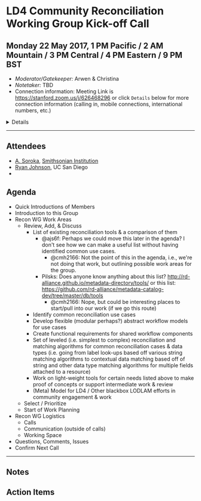 # LD4 Community Reconciliation Working Group Kick-off Call
Monday 22 May 2017, 1 PM Pacific / 2 AM Mountain / 3 PM Central / 4 PM Eastern / 9 PM BST
---

* *Moderator/Gatekeeper:* Arwen & Christina
* *Notetaker:* TBD
* Connection information: Meeting Link is https://stanford.zoom.us/j/626468296 or click `Details` below for more connection information (calling in, mobile connections, international numbers, etc.)

<details>

```
Join from PC, Mac, Linux, iOS or Android: https://stanford.zoom.us/j/626468296
Or iPhone one-tap (US Toll):  +16465588656,626468296# or +14086380968,626468296#
Or Telephone:
    Dial: +1 646 558 8656 (US Toll) or +1 408 638 0968 (US Toll)
    +886 277 417 473 (Taiwan Toll)
    +1 855 703 8985 (Canada Toll Free)
    Meeting ID: 626 468 296
    International numbers available: https://stanford.zoom.us/zoomconference?m=YRhOncnPpiwtSPc6hqNZ2vbFjE3dZ_xx
Or an H.323/SIP room system:
    H.323: 
        162.255.37.11 (US West)
        162.255.36.11 (US East)
        221.122.88.195 (China)
        115.114.131.7 (India)
        213.19.144.110 (EMEA)
        202.177.207.158 (Australia)
        209.9.211.110 (Hong Kong)
    Meeting ID: 626 468 296
    SIP: 626468296@zoomcrc.com
```
</details>

---
## Attendees

* [A. Soroka](https://www.github.com/ajs6f), [Smithsonian Institution](https://www.si.edu)
* [Ryan Johnson](https://github.com/remerjohnson), UC San Diego
* 

## Agenda

* Quick Introductions of Members
* Introduction to this Group
* Recon WG Work Areas
  * Review, Add, & Discuss
    * List of existing reconciliation tools & a comparison of them
      * @ajs6f: Perhaps we could move this later in the agenda? I don't see how we can make a useful list without having identified common use cases. 
        * @cmh2166: Not the point of this in the agenda, i.e., we're not doing that work, but outlining possible work areas for the group.
      * Pilsks: Does anyone know anything about this list? http://rd-alliance.github.io/metadata-directory/tools/ or this list: https://github.com/rd-alliance/metadata-catalog-dev/tree/master/db/tools
        * @cmh2166: Nope, but could be interesting places to start/pull into our work (if we go this route)
    * Identify common reconciliation use cases
    * Develop flexible (modular perhaps?) abstract workflow models for use cases
    * Create functional requirements for shared workflow components
    * Set of leveled (i.e. simplest to complex) reconciliation and matching algorithms for common reconciliation cases & data types (i.e. going from label look-ups based off various string matching algorithms to contextual data matching based off of string and other data type matching algorithms for multiple fields attached to a resource)
    * Work on light-weight tools for certain needs listed above to make proof of concepts or support intermediate work & review
    * (Meta) Model for LD4 / Other blackbox LODLAM efforts in community engagement & work
  * Select / Prioritize
  * Start of Work Planning
* Recon WG Logistics
  * Calls
  * Communication (outside of calls)
  * Working Space
* Questions, Comments, Issues
* Confirm Next Call

---

## Notes

## Action Items
